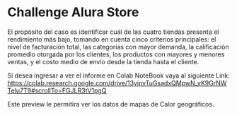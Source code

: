 # Challenge Alura Store
El propósito del caso es identificar cuál de las cuatro tiendas presenta el rendimiento más bajo, tomando en cuenta cinco criterios principales: el nivel de facturación total, las categorías con mayor demanda, la calificación promedio otorgada por los clientes, los productos con mayores y menores ventas, y el costo medio de envío desde la tienda hasta el cliente.

Si desea ingresar a ver el informe en Colab NoteBook vaya al siguiente Link: [https://colab.research.google.com/drive/13yjnvTuGsadxQMpwN_vK9GrNWTeIu7T9#scrollTo=FGJLR3tV1pgQ ](https://drive.google.com/file/d/13yjnvTuGsadxQMpwN_vK9GrNWTeIu7T9/view?usp=sharing)

Este preview le permitira ver los datos de mapas de Calor geográficos. 
